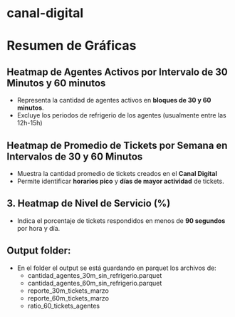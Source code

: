 # canal-digital

# Resumen de Gráficas
## Heatmap de Agentes Activos por Intervalo de 30 Minutos  y 60 minutos
- Representa la cantidad de agentes activos en **bloques de 30 y 60 minutos**.  
- Excluye los periodos de refrigerio de los agentes (usualmente entre las 12h-15h)

## Heatmap de Promedio de Tickets por Semana en Intervalos de 30 y 60 Minutos  
- Muestra la cantidad promedio de tickets creados en el **Canal Digital** 
- Permite identificar **horarios pico** y **días de mayor actividad** de tickets.  


## 3. Heatmap de Nivel de Servicio (%)  
- Indica el porcentaje de tickets respondidos en menos de **90 segundos** por hora y día.  
## Output folder:
  - En el folder el output se está guardando en parquet los archivos de:
    - cantidad_agentes_30m_sin_refrigerio.parquet
    - cantidad_agentes_60m_sin_refrigerio.parquet
    - reporte_30m_tickets_marzo
    - reporte_60m_tickets_marzo
    - ratio_60_tickets_agentes
